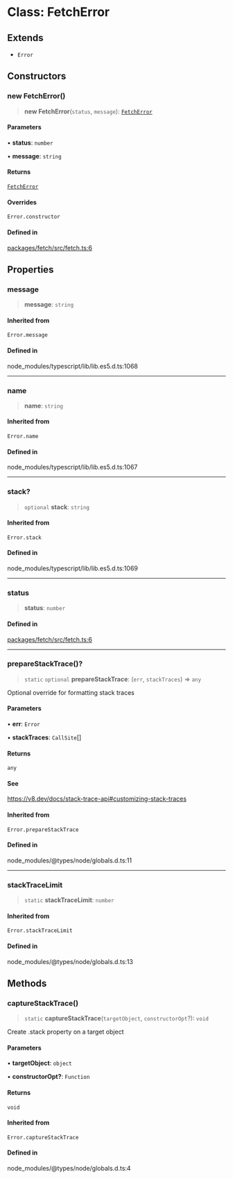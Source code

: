 # Class: FetchError

## Extends

- `Error`

## Constructors

### new FetchError()

> **new FetchError**(`status`, `message`): [`FetchError`](FetchError.md)

#### Parameters

• **status**: `number`

• **message**: `string`

#### Returns

[`FetchError`](FetchError.md)

#### Overrides

`Error.constructor`

#### Defined in

[packages/fetch/src/fetch.ts:6](https://github.com/mbti-nf-team/frontend-libraries/blob/808e2257613043e0b3668dbe433b6914a17272db/packages/fetch/src/fetch.ts#L6)

## Properties

### message

> **message**: `string`

#### Inherited from

`Error.message`

#### Defined in

node\_modules/typescript/lib/lib.es5.d.ts:1068

***

### name

> **name**: `string`

#### Inherited from

`Error.name`

#### Defined in

node\_modules/typescript/lib/lib.es5.d.ts:1067

***

### stack?

> `optional` **stack**: `string`

#### Inherited from

`Error.stack`

#### Defined in

node\_modules/typescript/lib/lib.es5.d.ts:1069

***

### status

> **status**: `number`

#### Defined in

[packages/fetch/src/fetch.ts:6](https://github.com/mbti-nf-team/frontend-libraries/blob/808e2257613043e0b3668dbe433b6914a17272db/packages/fetch/src/fetch.ts#L6)

***

### prepareStackTrace()?

> `static` `optional` **prepareStackTrace**: (`err`, `stackTraces`) => `any`

Optional override for formatting stack traces

#### Parameters

• **err**: `Error`

• **stackTraces**: `CallSite`[]

#### Returns

`any`

#### See

https://v8.dev/docs/stack-trace-api#customizing-stack-traces

#### Inherited from

`Error.prepareStackTrace`

#### Defined in

node\_modules/@types/node/globals.d.ts:11

***

### stackTraceLimit

> `static` **stackTraceLimit**: `number`

#### Inherited from

`Error.stackTraceLimit`

#### Defined in

node\_modules/@types/node/globals.d.ts:13

## Methods

### captureStackTrace()

> `static` **captureStackTrace**(`targetObject`, `constructorOpt`?): `void`

Create .stack property on a target object

#### Parameters

• **targetObject**: `object`

• **constructorOpt?**: `Function`

#### Returns

`void`

#### Inherited from

`Error.captureStackTrace`

#### Defined in

node\_modules/@types/node/globals.d.ts:4
